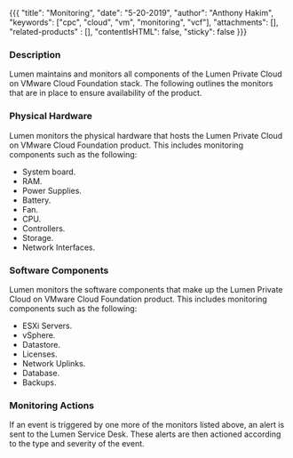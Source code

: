 {{{
  "title": "Monitoring",
  "date": "5-20-2019",
  "author": "Anthony Hakim",
  "keywords": ["cpc", "cloud", "vm", "monitoring", "vcf"],
  "attachments": [],
  "related-products" : [],
  "contentIsHTML": false,
  "sticky": false
}}}

### Description
Lumen maintains and monitors all components of the Lumen Private Cloud on VMware Cloud Foundation stack. The following outlines the monitors that are in place to ensure availability of the product.

### Physical Hardware
Lumen monitors the physical hardware that hosts the Lumen Private Cloud on VMware Cloud Foundation product. This includes monitoring components such as the following:

* System board.
* RAM.
* Power Supplies.
* Battery.
* Fan.
* CPU.
* Controllers.
* Storage.
* Network Interfaces.

### Software Components
Lumen monitors the software components that make up the Lumen Private Cloud on VMware Cloud Foundation product. This includes monitoring components such as the following:

* ESXi Servers.
* vSphere.
* Datastore.
* Licenses.
* Network Uplinks.
* Database.
* Backups.

### Monitoring Actions
If an event is triggered by one more of the monitors listed above, an alert is sent to the Lumen Service Desk. These alerts are then actioned according to the type and severity of the event.

